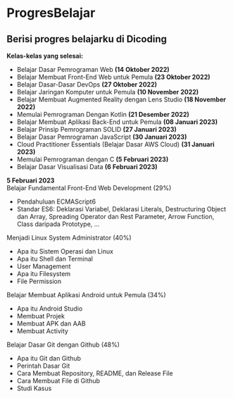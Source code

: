 # ProgresBelajar
Berisi progres belajarku di Dicoding
--

**Kelas-kelas yang selesai:**  
* Belajar Dasar Pemrograman Web **(14 Oktober 2022)**  
* Belajar Membuat Front-End Web untuk Pemula **(23 Oktober 2022)**  
* Belajar Dasar-Dasar DevOps **(27 Oktober 2022)**  
* Belajar Jaringan Komputer untuk Pemula **(10 November 2022)**  
* Belajar Membuat Augmented Reality dengan Lens Studio **(18 November 2022)**  
* Memulai Pemrograman Dengan Kotlin **(21 Desember 2022)**  
* Belajar Membuat Aplikasi Back-End untuk Pemula **(08 Januari 2023)**  
* Belajar Prinsip Pemrograman SOLID **(27 Januari 2023)**  
* Belajar Dasar Pemrograman JavaScript **(30 Januari 2023)**  
* Cloud Practitioner Essentials (Belajar Dasar AWS Cloud) **(31 Januari 2023)**  
* Memulai Pemrograman dengan C **(5 Februari 2023)**  
* Belajar Dasar Visualisasi Data **(6 Februari 2023)**

**5 Februari 2023**  
Belajar Fundamental Front-End Web Development (29%)
* Pendahuluan ECMAScript6
* Standar ES6: Deklarasi Variabel, Deklarasi Literals, Destructuring Object dan Array, Spreading Operator dan Rest Parameter, Arrow Function, Class daripada Prototype, ...

Menjadi Linux System Administrator (40%)
* Apa itu Sistem Operasi dan Linux
* Apa itu Shell dan Terminal
* User Management
* Apa itu Filesystem
* File Permission

Belajar Membuat Aplikasi Android untuk Pemula (34%)
* Apa itu Android Studio
* Membuat Projek
* Membuat APK dan AAB
* Membuat Activity

Belajar Dasar Git dengan Github (48%)
* Apa itu Git dan Github
* Perintah Dasar Git
* Cara Membuat Repository, README, dan Release File
* Cara Membuat File di Github
* Studi Kasus

